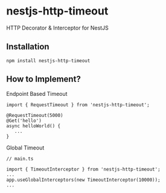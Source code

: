 # nestjs-http-timeout
HTTP Decorator & Interceptor for NestJS

## Installation
```
npm install nestjs-http-timeout
```

## How to Implement?

Endpoint Based Timeout
```
import { RequestTimeout } from 'nestjs-http-timeout';

@RequestTimeout(5000)
@Get('hello')
async helloWorld() {
   ...
}
```

Global Timeout
```
// main.ts

import { TimeoutInterceptor } from 'nestjs-http-timeout';
...
app.useGlobalInterceptors(new TimeoutInterceptor(10000));
...

```